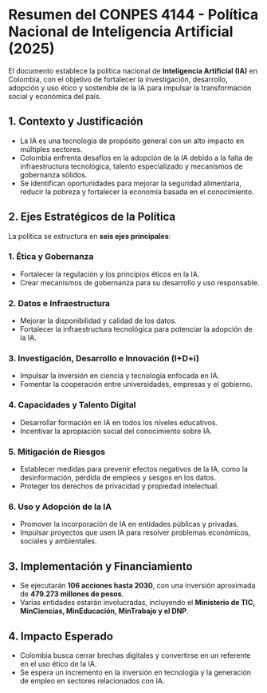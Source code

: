  # Resumen del CONPES 4144 - Política Nacional de Inteligencia Artificial (2025)

El documento establece la política nacional de **Inteligencia Artificial (IA)** en Colombia, con el objetivo de fortalecer la investigación, desarrollo, adopción y uso ético y sostenible de la IA para impulsar la transformación social y económica del país.

## 1. Contexto y Justificación
- La IA es una tecnología de propósito general con un alto impacto en múltiples sectores.
- Colombia enfrenta desafíos en la adopción de la IA debido a la falta de infraestructura tecnológica, talento especializado y mecanismos de gobernanza sólidos.
- Se identifican oportunidades para mejorar la seguridad alimentaria, reducir la pobreza y fortalecer la economía basada en el conocimiento.

## 2. Ejes Estratégicos de la Política
La política se estructura en **seis ejes principales**:

### 1. Ética y Gobernanza
- Fortalecer la regulación y los principios éticos en la IA.
- Crear mecanismos de gobernanza para su desarrollo y uso responsable.

### 2. Datos e Infraestructura
- Mejorar la disponibilidad y calidad de los datos.
- Fortalecer la infraestructura tecnológica para potenciar la adopción de la IA.

### 3. Investigación, Desarrollo e Innovación (I+D+i)
- Impulsar la inversión en ciencia y tecnología enfocada en IA.
- Fomentar la cooperación entre universidades, empresas y el gobierno.

### 4. Capacidades y Talento Digital
- Desarrollar formación en IA en todos los niveles educativos.
- Incentivar la apropiación social del conocimiento sobre IA.

### 5. Mitigación de Riesgos
- Establecer medidas para prevenir efectos negativos de la IA, como la desinformación, pérdida de empleos y sesgos en los datos.
- Proteger los derechos de privacidad y propiedad intelectual.

### 6. Uso y Adopción de la IA
- Promover la incorporación de IA en entidades públicas y privadas.
- Impulsar proyectos que usen IA para resolver problemas económicos, sociales y ambientales.

## 3. Implementación y Financiamiento
- Se ejecutarán **106 acciones hasta 2030**, con una inversión aproximada de **479.273 millones de pesos**.
- Varias entidades estarán involucradas, incluyendo el **Ministerio de TIC, MinCiencias, MinEducación, MinTrabajo y el DNP**.

## 4. Impacto Esperado
- Colombia busca cerrar brechas digitales y convertirse en un referente en el uso ético de la IA.
- Se espera un incremento en la inversión en tecnología y la generación de empleo en sectores relacionados con IA.

